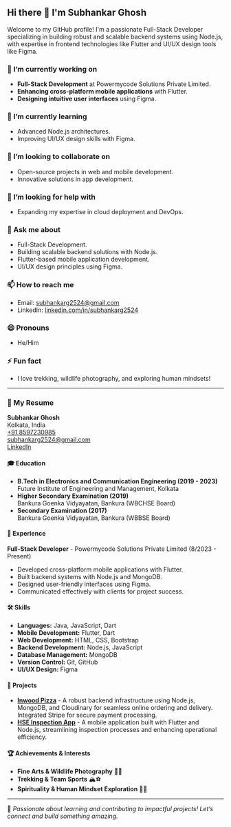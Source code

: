 ## Hi there 👋 I'm Subhankar Ghosh

Welcome to my GitHub profile! I'm a passionate Full-Stack Developer specializing in building robust and scalable backend systems using Node.js, with expertise in frontend technologies like Flutter and UI/UX design tools like Figma.

### 🔭 I’m currently working on
- **Full-Stack Development** at Powermycode Solutions Private Limited.
- **Enhancing cross-platform mobile applications** with Flutter.
- **Designing intuitive user interfaces** using Figma.

### 🌱 I’m currently learning
- Advanced Node.js architectures.
- Improving UI/UX design skills with Figma.

### 👯 I’m looking to collaborate on
- Open-source projects in web and mobile development.
- Innovative solutions in app development.

### 🤔 I’m looking for help with
- Expanding my expertise in cloud deployment and DevOps.

### 💬 Ask me about
- Full-Stack Development.
- Building scalable backend solutions with Node.js.
- Flutter-based mobile application development.
- UI/UX design principles using Figma.

### 📫 How to reach me
- Email: [subhankarg2524@gmail.com](mailto:subhankarg2524@gmail.com)
- LinkedIn: [linkedin.com/in/subhankarg2524](https://linkedin.com/in/subhankarg2524)

### 😄 Pronouns
- He/Him

### ⚡ Fun fact
- I love trekking, wildlife photography, and exploring human mindsets!

---
### 📜 My Resume

**Subhankar Ghosh**  
Kolkata, India  
[+91 8597230985](tel:+918597230985)  
[subhankarg2524@gmail.com](mailto:subhankarg2524@gmail.com)  
[LinkedIn](https://linkedin.com/in/subhankarg2524)  

#### 🎓 Education
- **B.Tech in Electronics and Communication Engineering (2019 - 2023)**  
  Future Institute of Engineering and Management, Kolkata  
- **Higher Secondary Examination (2019)**  
  Bankura Goenka Vidyayatan, Bankura (WBCHSE Board)  
- **Secondary Examination (2017)**  
  Bankura Goenka Vidyayatan, Bankura (WBBSE Board)  

#### 💼 Experience
**Full-Stack Developer** - Powermycode Solutions Private Limited (8/2023 - Present)  
- Developed cross-platform mobile applications with Flutter.
- Built backend systems with Node.js and MongoDB.
- Designed user-friendly interfaces using Figma.
- Communicated effectively with clients for project success.

#### 🛠️ Skills
- **Languages:** Java, JavaScript, Dart
- **Mobile Development:** Flutter, Dart
- **Web Development:** HTML, CSS, Bootstrap
- **Backend Development:** Node.js, JavaScript
- **Database Management:** MongoDB
- **Version Control:** Git, GitHub
- **UI/UX Design:** Figma

#### 📂 Projects
- **[Inwood Pizza](https://github.com/subhankar2524/inwood_pizza)** - A robust backend infrastructure using Node.js, MongoDB, and Cloudinary for seamless online ordering and delivery. Integrated Stripe for secure payment processing.
- **[HSE Inspection App](https://github.com/subhankar2524/HSE_Buddy)** - A mobile application built with Flutter and Node.js, streamlining inspection processes and enhancing operational efficiency.

#### 🏆 Achievements & Interests
- **Fine Arts & Wildlife Photography** 🎨📸
- **Trekking & Team Sports** 🏔️⚽
- **Spirituality & Human Mindset Exploration** 🧘‍♂️

---
🚀 _Passionate about learning and contributing to impactful projects! Let’s connect and build something amazing._
